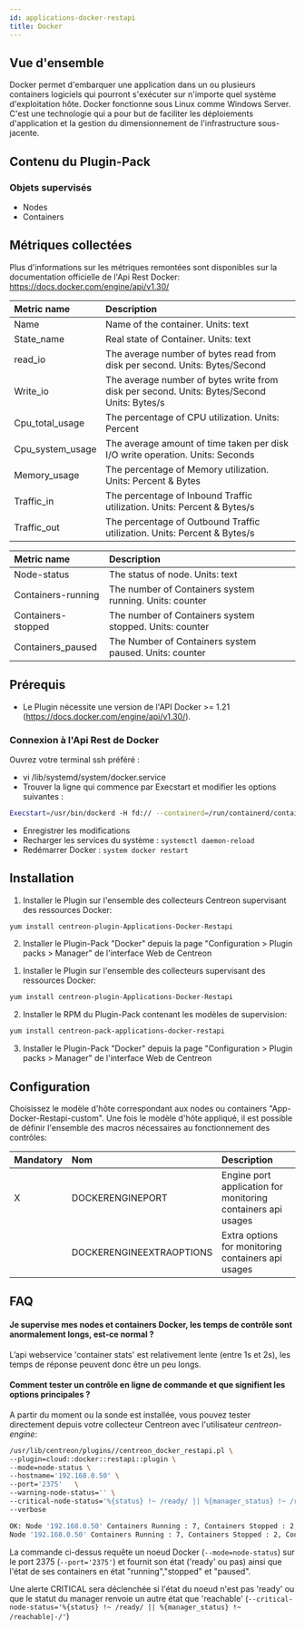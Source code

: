 ```yaml
---
id: applications-docker-restapi
title: Docker
---
```


## Vue d'ensemble

Docker permet d'embarquer une application dans un ou plusieurs containers logiciels qui pourront s'exécuter sur n'importe quel système d'exploitation hôte. Docker fonctionne sous Linux comme Windows Server. C'est une technologie qui a pour but de faciliter les déploiements d'application et la gestion du dimensionnement de l'infrastructure sous-jacente.

## Contenu du Plugin-Pack

### Objets supervisés

* Nodes
* Containers

## Métriques collectées                                                                                                   

Plus d'informations sur les métriques remontées sont disponibles sur la documentation officielle de l'Api Rest Docker: https://docs.docker.com/engine/api/v1.30/


<!--DOCUSAURUS_CODE_TABS-->
<!--Container-Usage-->

| Metric name     | Description                                                                                  |
| :-------------- | :------------------------------------------------------------------------------------------- |
| Name            | Name of the container. Units: text                                                           |
| State_name      | Real state of Container. Units: text                                                         |
| read_io         | The average number of bytes read from disk per second. Units: Bytes/Second                   |
| Write_io        | The average number of bytes write from disk per second. Units: Bytes/Second Units: Bytes/s   |
| Cpu_total_usage | The percentage of CPU utilization. Units: Percent                                            |
| Cpu_system_usage| The average amount of time taken per disk I/O write operation. Units: Seconds                |
| Memory_usage    | The percentage of Memory utilization. Units: Percent & Bytes                                 |
| Traffic_in      | The percentage of Inbound Traffic utilization. Units: Percent & Bytes/s                      |
| Traffic_out     | The percentage of Outbound Traffic utilization. Units: Percent & Bytes/s                     |

<!--Nodes-Status-->

| Metric name        | Description                                                                                             |
| :----------------- | :------------------------------------------------------------------------------------------------------ |
| Node-status        | The status of node. Units: text                                                                         |
| Containers-running | The number of Containers system running. Units: counter                                                 |
| Containers-stopped | The number of Containers system stopped. Units: counter                                                 |
| Containers_paused  | The Number of Containers system paused. Units: counter                                                  |

<!--END_DOCUSAURUS_CODE_TABS-->

## Prérequis

* Le Plugin nécessite une version de l'API Docker >= 1.21 (https://docs.docker.com/engine/api/v1.30/).

### Connexion à l'Api Rest de Docker

Ouvrez votre terminal ssh préféré : 
* vi /lib/systemd/system/docker.service
* Trouver la ligne qui commence par Execstart et modifier les options suivantes : 

```bash 
Execstart=/usr/bin/dockerd -H fd:// --containerd=/run/containerd/containerd.sock -H=tcp://0.0.0.0:2375
```

* Enregistrer les modifications
* Recharger les services du système : ```systemctl daemon-reload```
* Redémarrer Docker : ```system docker restart```
 
## Installation

<!--DOCUSAURUS_CODE_TABS-->

<!--Online IMP Licence & IT-100 Editions-->

1. Installer le Plugin sur l'ensemble des collecteurs Centreon supervisant des ressources Docker:

```bash
yum install centreon-plugin-Applications-Docker-Restapi
```

2. Installer le Plugin-Pack "Docker" depuis la page "Configuration > Plugin packs > Manager" de l'interface Web de Centreon


<!--Offline IMP License-->
1. Installer le Plugin sur l'ensemble des collecteurs supervisant des ressources Docker:

```bash
yum install centreon-plugin-Applications-Docker-Restapi
```

2. Installer le RPM du Plugin-Pack contenant les modèles de supervision:

```bash
yum install centreon-pack-applications-docker-restapi
```

3. Installer le Plugin-Pack "Docker" depuis la page "Configuration > Plugin packs > Manager" de l'interface Web de Centreon

<!--END_DOCUSAURUS_CODE_TABS-->

## Configuration

Choisissez le modèle d'hôte correspondant aux nodes ou containers "App-Docker-Restapi-custom". Une fois le modèle d'hôte appliqué, il est possible de définir l'ensemble des macros nécessaires au fonctionnement des contrôles:

| Mandatory   | Nom                     | Description                                                                                 |
| :---------- | :---------------------- | :------------------------------------------------------------------------------------------ |
| X           | DOCKERENGINEPORT        | Engine port application for monitoring containers api usages                                |
|             | DOCKERENGINEEXTRAOPTIONS| Extra options for monitoring containers api usages                                          |

## FAQ

#### Je supervise mes nodes et containers Docker, les temps de contrôle sont anormalement longs, est-ce normal ?

L’api webservice 'container stats' est relativement lente (entre 1s et 2s), les temps de réponse peuvent donc être un peu longs.

#### Comment tester un contrôle en ligne de commande et que signifient les options principales ?

A partir du moment ou la sonde est installée, vous pouvez tester directement depuis votre collecteur Centreon avec l'utilisateur *centreon-engine*:

```bash
/usr/lib/centreon/plugins//centreon_docker_restapi.pl \
--plugin=cloud::docker::restapi::plugin \
--mode=node-status \
--hostname='192.168.0.50' \
--port='2375'   \
--warning-node-status='' \
--critical-node-status='%{status} !~ /ready/ || %{manager_status} !~ /reachable|-/' \
--verbose

OK: Node '192.168.0.50' Containers Running : 7, Containers Stopped : 2, Containers Paused : 0 | 'containers_running'=7;;;0; 'containers_stopped'=2;;;0; 'containers_paused'=0;;;0;
Node '192.168.0.50' Containers Running : 7, Containers Stopped : 2, Containers Paused : 0
```

La commande ci-dessus requête un noeud Docker (```--mode=node-status```) sur le port 2375 (```--port='2375'```) et fournit son état ('ready' ou pas) ainsi que l'état de ses containers en état "running","stopped" et "paused".

Une alerte CRITICAL sera déclenchée si l'état du noeud n'est pas 'ready' ou que le statut du manager renvoie un autre état que 'reachable' (```--critical-node-status='%{status} !~ /ready/ || %{manager_status} !~ /reachable|-/'```)
